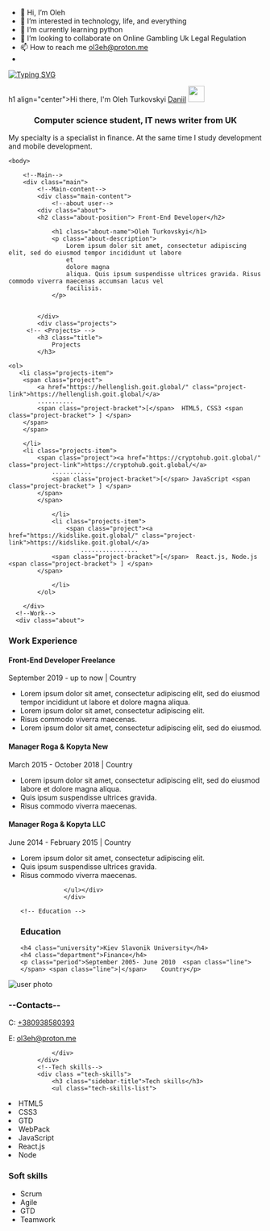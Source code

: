 - 👋 Hi, I’m Oleh 
- 👀 I’m interested in technology, life, and everything
- 🌱 I’m currently learning python
- 💞️ I’m looking to collaborate on Online Gambling Uk Legal Regulation
- 📫 How to reach me ol3eh@proton.me
- 
[![Typing SVG](https://readme-typing-svg.herokuapp.com?color=%2336BCF7&lines=Computer+science+student)](https://git.io/typing-svg)

h1 align="center">Hi there, I'm  Oleh Turkovskyi <a href="https://daniilshat.ru/" target="_blank">Daniil</a> 
<img src="https://github.com/blackcater/blackcater/raw/main/images/Hi.gif" height="32"/></h1>
<h3 align="center">Computer science student, IT news writer from UK </h3>
<!---
ol333eh/ol333eh is a ✨ special ✨ repository because its `README.md` (this file) appears on your GitHub profile.
You can click the Preview link to take a look at your changes.
--->
My specialty is a specialist in finance. At the same time I study development and mobile development.
<!DOCTYPE html>
<html lang="en">
   
<head>
        <meta charset="UTF-8">
        <meta http-equiv="X-UA-Compatible" content="IE=edge">
        <meta name="viewport" content="width=device-width, initial-scale=1.0">
        <link rel="preconnect" href="https://fonts.googleapis.com">
<link rel="preconnect" href="https://fonts.gstatic.com" crossorigin>
<link href="https://fonts.googleapis.com/css2?family=Montserrat:wght@400;700&display=swap" rel="stylesheet">
        <link rel="stylesheet" href="styles/styles.css">
        <title>Resume</title>
    </head>

    <body>
    
        <!--Main-->
        <div class="main">
            <!--Main-content-->
            <div class="main-content">
                <!--about user-->
            <div class="about">
            <h2 class="about-position"> Front-End Developer</h2>
                   
                <h1 class="about-name">Oleh Turkovskyi</h1>
                <p class="about-description">
                    Lorem ipsum dolor sit amet, consectetur adipiscing elit, sed do eiusmod tempor incididunt ut labore 
                    et 
                    dolore magna 
                    aliqua. Quis ipsum suspendisse ultrices gravida. Risus commodo viverra maecenas accumsan lacus vel 
                    facilisis. 
                </p>

                
            </div>
            <div class="projects">
         <!-- <Projects> -->
            <h3 class="title">
                Projects
            </h3>
   
    <ol>
       <li class="projects-item">
        <span class="project">
            <a href="https://hellenglish.goit.global/" class="project-link">https://hellenglish.goit.global/</a>
            ..........
            <span class="project-bracket">[</span>  HTML5, CSS3 <span class="project-bracket"> ] </span>
        </span>
        </span>
          
        </li>
        <li class="projects-item">
            <span class="project"><a href="https://cryptohub.goit.global/" class="project-link">https://cryptohub.goit.global/</a>
                ...........
                <span class="project-bracket">[</span> JavaScript <span class="project-bracket"> ] </span>
            </span> 
            </span>
                    
                </li>
                <li class="projects-item">
                    <span class="project"><a href="https://kidslike.goit.global/" class="project-link">https://kidslike.goit.global/</a>
                        ................
                <span class="project-bracket">[</span>  React.js, Node.js <span class="project-bracket"> ] </span>
            </span>
                    
                </li>
            </ol>

        </div>
      <!--Work-->
      <div class="about">
  <h3 class="title">Work Experience</h3>
            <!--Company 1-->
            <div>
                <h4 class="work-position">Front-End Developer <span class="organization">Freelance </span></h4>
                <p class="period">September 2019 - up to now   <span class="line"></span>| Country</p>
                <ul class="work-list">
                    <li class="work-list-item">Lorem ipsum dolor sit amet, consectetur adipiscing elit, sed do eiusmod tempor incididunt ut labore et dolore magna aliqua. </li>
                    <li class="work-list-item">Lorem ipsum dolor sit amet, consectetur adipiscing elit.</li>
                    <li class="work-list-item">Risus commodo viverra maecenas. </li>
                    <li class="work-list-item">Lorem ipsum dolor sit amet, consectetur adipiscing elit, sed do eiusmod.</li>
                </ul>
            </div>
            <!--Company 2-->
            <div> 
                <h4 class="work-position">Manager <span class="organization">Roga & Kopyta New</span> </h4>
                <p class="period">March 2015 - October 2018  <span class="line">|</span>  Country</p>
                <ul class="work-list">
                    <li class="work-list-item">Lorem ipsum dolor sit amet, consectetur adipiscing elit, sed do eiusmod labore et dolore magna aliqua.  </li>
                    <li class="work-list-item">Quis ipsum suspendisse ultrices gravida.</li>
                    <li class="work-list-item">Risus commodo viverra maecenas. </li>
                    </ul>
                </div>
            <!--Company 3-->
            <div> 
                <h4 class="work-position">Manager <span class="organization">Roga & Kopyta LLC</span> </h4>
                <p class="period">June 2014 - February 2015  <span class="line"></span> <span class="line">|</span>  Country</p>
                <ul class="work-list">
                    <li class="work-list-item">Lorem ipsum dolor sit amet, consectetur adipiscing elit.  </li>
                    <li class="work-list-item">Quis ipsum suspendisse ultrices gravida.</li>
                    <li class="work-list-item">Risus commodo viverra maecenas.  </li>
                    
                </ul></div>
                </div>

    <!-- Education -->

<div class="education">
    <h3 class="title">
        Education
    </h3>

    <h4 class="university">Kiev Slavonik University</h4>
    <h4 class="department">Finance</h4>
    <p class="period">September 2005- June 2010  <span class="line"></span> <span class="line">|</span>    Country</p>
</div>

</div>
        <!--Sidebar-->
        <aside class="sidebar">
            <img src="img/photo.jpg" alt="user photo">
            <!--Contacts-->
        <div class="contacts">
                <h3 class="sidebar-title">--Contacts--</h3>
                <div>
                    <p>
                        <span class="contacts-type">C:</span>
                     <a href="tel:+380938580393" class="contact-link">  +380938580393</a>
                     </p>
                   <p>
                    <span class="contacts-type">E:</span> 
                    <a href="mailto:ol3eh@proton.me" class="contact-link"> ol3eh@proton.me</a>
               </p>
                    
                </div>
            </div>
            <!--Tech skills-->
            <div class ="tech-skills">
                <h3 class="sidebar-title">Tech skills</h3>
                <ul class="tech-skills-list">
<li class="tech-skills-item"> <span class="tech-skills-text">HTML5</span></li>
<li class="tech-skills-item"> <span class="tech-skills-text">CSS3</span></li>
<li class="tech-skills-item"> <span class="tech-skills-text">GTD</span></li>
<li class="tech-skills-item"> <span class="tech-skills-text">WebPack</span></li>
<li class="tech-skills-item"> <span class="tech-skills-text">JavaScript</span></li>
<li class="tech-skills-item"> <span class="tech-skills-text">React.js</span></li>
<li class="tech-skills-item"> <span class="tech-skills-text">Node</span></li>
</ul>
            </div>
            <!--Soft skills-->
            <div class="soft-skills">
                <h3 class ="sidebar-title">Soft skills</h3>
                <ul class="soft-skills-list">
<li class="soft-skills-item"> <span class="soft-skills-text">Scrum</span> </li>
<li class="soft-skills-item"> <span class="soft-skills-text">Agile</span></li>
<li class="soft-skills-item"><span class="soft-skills-text">GTD</span> </li>
<li class="soft-skills-item"><span class="soft-skills-text">Teamwork</span></li>

</ul>
            </div>
        </aside>
        </div>
    </body>
   
</html>

